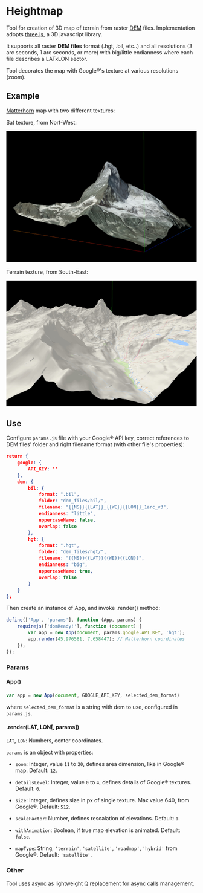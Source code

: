 # Heightmap

Tool for creation of 3D map of terrain from raster [DEM](https://en.wikipedia.org/wiki/Digital_elevation_model) files. Implementation adopts [three.js](https://threejs.org/), a 3D javascript library.

It supports all raster **DEM files** format (.hgt, .bil, etc..) and all resolutions (3 arc seconds, 1 arc seconds, or more) with big/little endianness where each file describes a LATxLON sector.

Tool decorates the map with Google®'s texture at various resolutions (zoom).

## Example

[Matterhorn](https://en.wikipedia.org/wiki/Matterhorn) map with two different textures:

Sat texture, from Nort-West:

![Sat](img/matterhorn_sat.jpg)

Terrain texture, from South-East:

![Terrain](img/matterhorn_terrain.jpg)

## Use

Configure `params.js` file with your Google® API key, correct references to DEM files' folder and right filename format (with other file's properties):

```json
return {
    google: {
        API_KEY: ''
    },
    dem: {
        bil: {
            format: ".bil",
            folder: "dem_files/bil/",
            filename: "{{NS}}{{LAT}}_{{WE}}{{LON}}_1arc_v3",
            endianness: "little",
            uppercaseName: false,
            overlap: false
        },
        hgt: {
            format: ".hgt",
            folder: "dem_files/hgt/",
            filename: "{{NS}}{{LAT}}{{WE}}{{LON}}",
            endianness: "big",
            uppercaseName: true,
            overlap: false
        }
    }
};
```

Then create an instance of App, and invoke .render() method:

```js
define(['App', 'params'], function (App, params) {
    requirejs(['domReady!'], function (document) {
        var app = new App(document, params.google.API_KEY, 'hgt');
        app.render(45.976581, 7.658447); // Matterhorn coordinates
    });
});
```

### Params

#### App()
```js
var app = new App(document, GOOGLE_API_KEY, selected_dem_format)
```

where `selected_dem_format` is a string with dem to use, configured in `params.js`.

#### .render(LAT, LON[, params])
`LAT`, `LON`: Numbers, center coordinates.

`params` is an object with properties:

- `zoom`: Integer, value `11` to `20`, defines area dimension, like in Google® map. Default: `12`.

- `detailsLevel`: Integer, value `0` to `4`, defines details of Google® textures. Default: `0`.

- `size`: Integer, defines size in px of single texture. Max value 640, from Google®. Default: `512`.

- `scaleFactor`: Number, defines rescalation of elevations. Default: `1`.

- `withAnimation`: Boolean, if true map elevation is animated. Default: `false`.

- `mapType`: String, `'terrain'`, `'satellite'`, `'roadmap'`, `'hybrid'` from Google®. Default: `'satellite'`.

### Other

Tool uses [async](https://github.com/disaverio/async) as lightweight [Q](https://github.com/kriskowal/q) replacement for async calls management.